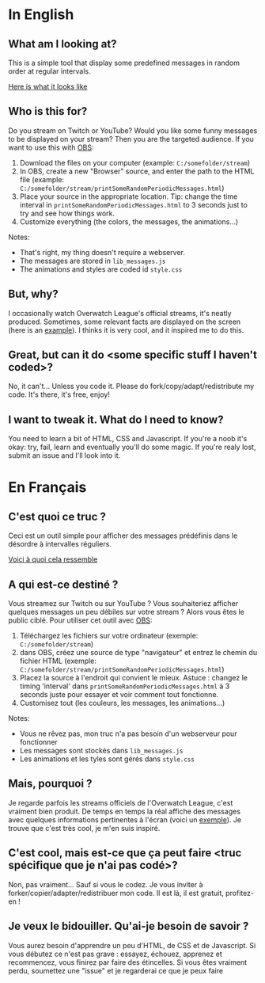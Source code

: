# In English
## What am I looking at?
This is a simple tool that display some predefined messages in random order at regular intervals.

[Here is what it looks like](https://twitter.com/BillyTheTroll/status/1137787015540482050)

## Who is this for?
Do you stream on Twitch or YouTube? Would you like some funny messages to be displayed on your stream? Then you are the targeted audience.
If you want to use this with [OBS](https://obsproject.com/fr):
1. Download the files on your computer (example: `C:/somefolder/stream`)
2. In OBS, create a new "Browser" source, and enter the path to the HTML file (example: `C:/somefolder/stream/printSomeRandomPeriodicMessages.html`)
3. Place your source in the appropriate location. Tip: change the time interval in `printSomeRandomPeriodicMessages.html` to 3 seconds just to try and see how things work.
4. Customize everything (the colors, the messages, the animations...)

Notes:
- That's right, my thing doesn't require a webserver.
- The messages are stored in `lib_messages.js`
- The animations and styles are coded id `style.css`

## But, why?
I occasionally watch Overwatch League's official streams, it's neatly produced. Sometimes, some relevant facts are displayed on the screen (here is an [example](https://clips.twitch.tv/DarkTardyWoodpeckerAMPEnergy)). I thinks it is very cool, and it inspired me to do this.

## Great, but can it do <some specific stuff I haven't coded>?
No, it can't... Unless you code it. Please do fork/copy/adapt/redistribute my code. It's there, it's free, enjoy!

## I want to tweak it. What do I need to know?
You need to learn a bit of HTML, CSS and Javascript. If you're a noob it's okay: try, fail, learn and eventually you'll do some magic.
If you're realy lost, submit an issue and I'll look into it.

# En Français
## C'est quoi ce truc ?
Ceci est un outil simple pour afficher des messages prédéfinis dans le désordre à intervalles réguliers.

[Voici à quoi cela ressemble](https://twitter.com/BillyTheTroll/status/1137787015540482050)

## A qui est-ce destiné ?
Vous streamez sur Twitch ou sur YouTube ? Vous souhaiteriez afficher quelques messages un peu débiles sur votre stream ? Alors vous êtes le public ciblé.
Pour utiliser cet outil avec [OBS](https://obsproject.com/fr):
1. Téléchargez les fichiers sur votre ordinateur (exemple: `C:/somefolder/stream`)
2. dans OBS, créez une source de type "navigateur" et entrez le chemin du fichier HTML (exemple: `C:/somefolder/stream/printSomeRandomPeriodicMessages.html`)
3. Placez la source à l'endroit qui convient le mieux. Astuce : changez le timing 'interval' dans `printSomeRandomPeriodicMessages.html` à 3 seconds juste pour essayer et voir comment tout fonctionne.
4. Customisez tout (les couleurs, les messages, les animations...)

Notes:
- Vous ne rêvez pas, mon truc n'a pas besoin d'un webserveur pour fonctionner
- Les messages sont stockés dans `lib_messages.js`
- Les animations et les tyles sont gérés dans `style.css`

## Mais, pourquoi ?
Je regarde parfois les streams officiels de l'Overwatch League, c'est vraiment bien produit. De temps en temps la réal affiche des messages avec quelques informations pertinentes à l'écran (voici un [exemple](https://clips.twitch.tv/DarkTardyWoodpeckerAMPEnergy)). Je trouve que c'est très cool, je m'en suis inspiré.

## C'est cool, mais est-ce que ça peut faire <truc spécifique que je n'ai pas codé>?
Non, pas vraiment... Sauf si vous le codez. Je vous inviter à forker/copier/adapter/redistribuer mon code. Il est là, il est gratuit, profitez-en !

## Je veux le bidouiller. Qu'ai-je besoin de savoir ?
Vous aurez besoin d'apprendre un peu d'HTML, de CSS et de Javascript. Si vous débutez ce n'est pas grave : essayez, échouez, apprenez et recommencez, vous finirez par faire des étincelles.
Si vous êtes vraiment perdu, soumettez une "issue" et je regarderai ce que je peux faire
